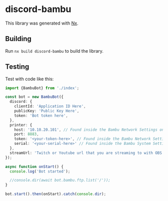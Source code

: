 # discord-bambu

This library was generated with [Nx](https://nx.dev).

## Building

Run `nx build discord-bambu` to build the library.

## Testing

Test with code like this:

```typescript
import {BambuBot} from './index';

const bot = new BambuBot({
  discord: {
    clientId: 'Application ID Here',
    publicKey: 'Public Key Here',
    token: 'Bot token here',
  },
  printer: {
    host: '10.10.20.101', // Found inside the Bambu Network Settings on the Bambu printer itself (Click the Cog > Network > IP)
    port: 8883,
    token: '<your-token-here>', // Found inside the Bambu Network Settings on the Bambu printer itself (Click the Cog > Network > Access Code)
    serial: '<your-serial-here>' // Found inside the Bambu System Settings on the Bambu printer itself (Click the Cog > General > Device Info)
  },
  streamUrl: 'Twitch or Youtube url that you are streaming to with OBS', // Optional
});

async function onStart() {
  console.log('Bot started');

  //console.dir(await bot.bambu.ftp.list('/'));
}

bot.start().then(onStart).catch(console.dir);
```
